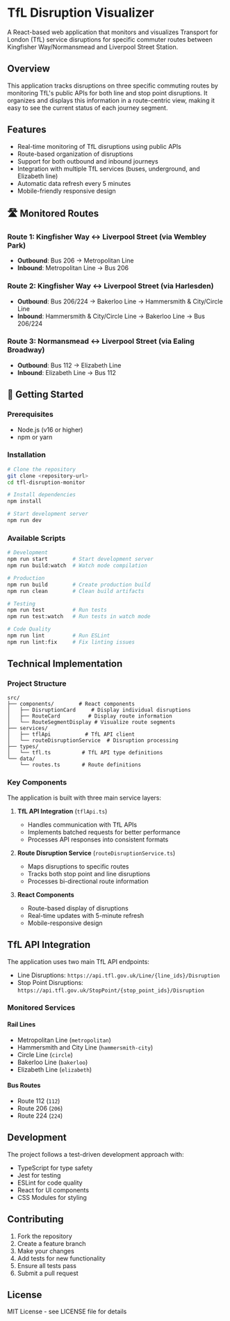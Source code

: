 # TfL Disruption Visualizer

A React-based web application that monitors and visualizes Transport for London (TfL) service disruptions for specific commuter routes between Kingfisher Way/Normansmead and Liverpool Street Station.

## Overview

This application tracks disruptions on three specific commuting routes by monitoring TfL's public APIs for both line and stop point disruptions. It organizes and displays this information in a route-centric view, making it easy to see the current status of each journey segment.

## Features

- Real-time monitoring of TfL disruptions using public APIs
- Route-based organization of disruptions
- Support for both outbound and inbound journeys
- Integration with multiple TfL services (buses, underground, and Elizabeth line)
- Automatic data refresh every 5 minutes
- Mobile-friendly responsive design

## 🛣️ Monitored Routes

### Route 1: Kingfisher Way ↔ Liverpool Street (via Wembley Park)
- **Outbound**: Bus 206 → Metropolitan Line
- **Inbound**: Metropolitan Line → Bus 206

### Route 2: Kingfisher Way ↔ Liverpool Street (via Harlesden)
- **Outbound**: Bus 206/224 → Bakerloo Line → Hammersmith & City/Circle Line
- **Inbound**: Hammersmith & City/Circle Line → Bakerloo Line → Bus 206/224

### Route 3: Normansmead ↔ Liverpool Street (via Ealing Broadway)
- **Outbound**: Bus 112 → Elizabeth Line
- **Inbound**: Elizabeth Line → Bus 112

## 🚀 Getting Started

### Prerequisites
- Node.js (v16 or higher)
- npm or yarn

### Installation

```bash
# Clone the repository
git clone <repository-url>
cd tfl-disruption-monitor

# Install dependencies
npm install

# Start development server
npm run dev
```

### Available Scripts

```bash
# Development
npm run start        # Start development server
npm run build:watch  # Watch mode compilation

# Production
npm run build        # Create production build
npm run clean        # Clean build artifacts

# Testing
npm run test         # Run tests
npm run test:watch   # Run tests in watch mode

# Code Quality
npm run lint         # Run ESLint
npm run lint:fix     # Fix linting issues
```

## Technical Implementation

### Project Structure

```
src/
├── components/        # React components
│   ├── DisruptionCard     # Display individual disruptions
│   ├── RouteCard         # Display route information
│   └── RouteSegmentDisplay # Visualize route segments
├── services/
│   ├── tflApi           # TfL API client
│   └── routeDisruptionService  # Disruption processing
├── types/
│   └── tfl.ts          # TfL API type definitions
└── data/
    └── routes.ts       # Route definitions
```

### Key Components

The application is built with three main service layers:

1. **TfL API Integration** (`tflApi.ts`)
   - Handles communication with TfL APIs
   - Implements batched requests for better performance
   - Processes API responses into consistent formats

2. **Route Disruption Service** (`routeDisruptionService.ts`)
   - Maps disruptions to specific routes
   - Tracks both stop point and line disruptions
   - Processes bi-directional route information

3. **React Components**
   - Route-based display of disruptions
   - Real-time updates with 5-minute refresh
   - Mobile-responsive design

## TfL API Integration

The application uses two main TfL API endpoints:
- Line Disruptions: `https://api.tfl.gov.uk/Line/{line_ids}/Disruption`
- Stop Point Disruptions: `https://api.tfl.gov.uk/StopPoint/{stop_point_ids}/Disruption`

### Monitored Services

#### Rail Lines
- Metropolitan Line (`metropolitan`)
- Hammersmith and City Line (`hammersmith-city`)
- Circle Line (`circle`)
- Bakerloo Line (`bakerloo`)
- Elizabeth Line (`elizabeth`)

#### Bus Routes
- Route 112 (`112`)
- Route 206 (`206`)
- Route 224 (`224`)

## Development

The project follows a test-driven development approach with:
- TypeScript for type safety
- Jest for testing
- ESLint for code quality
- React for UI components
- CSS Modules for styling

## Contributing

1. Fork the repository
2. Create a feature branch
3. Make your changes
4. Add tests for new functionality
5. Ensure all tests pass
6. Submit a pull request

## License

MIT License - see LICENSE file for details